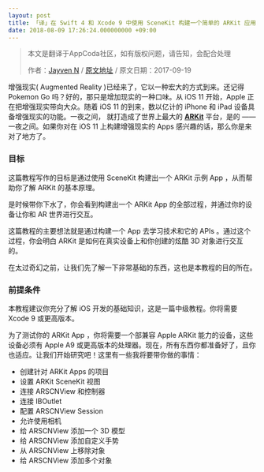 ```yaml
---
layout: post
title: 「译」在 Swift 4 和 Xcode 9 中使用 SceneKit 构建一个简单的 ARKit 应用
date: 2018-08-09 17:26:24.000000000 +09:00
---
```


> 本文是翻译于AppCoda社区，如有版权问题，请告知，会配合处理
>  
> 作者：[Jayven N](https://medium.com/@jayvenn)    /    [原文地址](https://www.appcoda.com/mlkit/)    /    原文日期：2017-09-19
> 

增强现实( Augmented Reality  )已经来了，它以一种宏大的方式到来。还记得 Pokemon Go 吗？好的，那只是增加现实的一种口味。从 iOS 11 开始，Apple 正在把增强现实带向大众。随着 iOS 11 的到来，数以亿计的 iPhone 和 iPad 设备具备增强现实的功能。一夜之间， 就打造成了世界上最大的 [**ARKit**](https://developer.apple.com/arkit/) 平台，是的 —— 一夜之间。如果你对在 iOS 11 上构建增强现实的 Apps 感兴趣的话，那么你是来对了地方了。

### 目标

这篇教程写作的目标是通过使用 SceneKit 构建出一个 ARKit 示例 App ，从而帮助你了解 ARKit 的基本原理。

是时候带你下水了，你会看到构建出一个 ARKit App 的全部过程，并通过你的设备让你和 AR 世界进行交互。

这篇教程的主要想法就是通过构建一个 App 去学习技术和它的 APIs 。通过这个过程，你会明白 ARKit 是如何在真实设备上和你创建的炫酷 3D 对象进行交互的。

在太过奇幻之前，让我们先了解一下非常基础的东西，这也是本教程的目的所在。

### 前提条件

本教程建议你充分了解 iOS 开发的基础知识，这是一篇中级教程。你将需要 Xcode 9 或更高版本。

为了测试你的 ARKit App ，你将需要一个部兼容 Apple ARKit 能力的设备，这些设备必须有 Apple A9 或更高版本的处理器。现在，所有东西你都准备好了，且你也适应。让我们开始研究吧！这里有一些我将要带你做的事情：
* 创建针对 ARKit Apps 的项目
* 设置  ARKit SceneKit 视图
* 连接 ARSCNView 和控制器
* 连接 IBOutlet
* 配置 ARSCNView Session
* 允许使用相机
* 给 ARSCNView 添加一个 3D 模型
* 给 ARSCNView 添加自定义手势
* 从 ARSCNView 上移除对象
* 给 ARSCNView 添加多个对象


